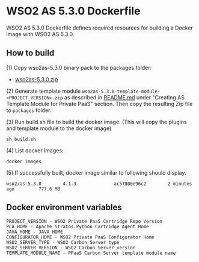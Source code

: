 # WSO2 AS 5.3.0 Dockerfile

WSO2 AS 5.3.0 Dockerfile defines required resources for building a Docker image with WSO2 AS 5.3.0.

## How to build

(1) Copy wso2as-5.3.0 binary pack to the packages folder:

* [wso2as-5.3.0.zip](http://wso2.com/products/application-server/)

(2) Generate template module `wso2as-5.3.0-template-module-<PROJECT_VERSION>.zip` as described in [README.md](https://github.com/wso2/private-paas-cartridges/blob/master/wso2as/5.3.0/template-module/README.md) under "Creating AS Template Module for Private PaaS" section. Then copy the resulting Zip file to `packages` folder.


(3) Run build.sh file to build the docker image. (This will copy the plugins and template module to the docker image)
```
sh build.sh
```

(4) List docker images:
```
docker images
```
(5) If successfully built, docker image similar to following should display.
```
wso2/as-5.3.0        4.1.3              ac57800e96c2        2 minutes ago         777.6 MB
```
## Docker environment variables
```
PROJECT_VERSION - WSO2 Private PaaS Cartridge Repo Version
PCA_HOME - Apache Stratos Python Cartridge Agent Home
JAVA_HOME - JAVA HOME
CONFIGURATOR_HOME - WSO2 Private PaaS Configurator Home
WSO2_SERVER_TYPE - WSO2 Carbon Server type
WSO2_SERVER_VERSION - WSO2 Carbon Server version
TEMPLATE_MODULE_NAME - PPaaS Carbon Server template module name
```
